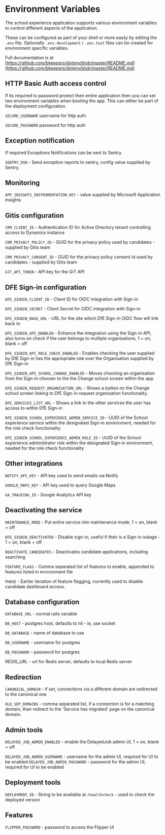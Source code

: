 # Environment Variables

The school experience application supports various environment variables
to control different aspects of the application.

These can be configured as part of your shell or more easily by editing the
`.env` file. Optionally `.env.development` / `.env.test` files can be created for
environment specific variables.

Full documentation is at
[https://github.com/bkeepers/dotenv/blob/master/README.md](https://github.com/bkeepers/dotenv/blob/master/README.md)

## HTTP Basic Auth access control

If its required to password protect then entire application then you can set two
environment variables when booting the app. This can either be part of the
deployment configuration.

`SECURE_USERNAME` username for http auth

`SECURE_PASSWORD` password for http auth

## Exception notification

If required Exceptions Notifications can be sent to Sentry.

`SENTRY_DSN` - Send exception reports to sentry, config value supplied by Sentry.

## Monitoring

`APP_INSIGHTS_INSTRUMENTATION_KEY` - value supplied by Microsoft Application Insights

## Gitis configuration

`CRM_CLIENT_ID` - Authentication ID for Active Directory tenant controlling access to Dynamics instance

`CRM_PRIVACY_POLICY_ID` - GUID for the privacy policy used by candidates - supplied by Gitis team

`CRM_PRIVACY_CONSENT_ID` - GUID for the privacy policy consent id used by candidates - supplied by Gitis team

`GIT_API_TOKEN` - API key for the GiT API

## DFE Sign-in configuration

`DFE_SIGNIN_CLIENT_ID` - Client ID for OIDC integration with Sign-in

`DFE_SIGNIN_SECRET` - Client Secret for OIDC integration with Sign-in

`DFE_SIGNIN_BASE_URL` - URL for the site which DfE Sign-in OIDC flow will link back to

`DFE_SIGNIN_API_ENABLED` - Enhance the integration using the Sign-in API, also turns on check if the user belongs to multiple organisations, 1 = on, blank = off

`DFE_SIGNIN_API_ROLE_CHECK_ENABLED` - Enables checking the user supplied by DfE Sign-in has the appropriate role over the Organisation supplied by DfE Sign-in

`DFE_SIGNIN_API_SCHOOL_CHANGE_ENABLED` - Moves choosing an organisation from the Sign-in chooser to the the Change school screen within the app.

`DFE_SIGNIN_REQUEST_ORGANISATION_URL` - Shows a button on the Change school screen linking to DfE Sign-in request organisation functionality.

`DFE_SERVICES_LIST_URL` - Shows a link to the other services the user has access to within DfE Sign-in

`DFE_SIGNIN_SCHOOL_EXPERIENCE_ADMIN_SERVICE_ID` - UUID of the School experience service within the designated Sign-in environment, needed for the role check functionality

`DFE_SIGNIN_SCHOOL_EXPERIENCE_ADMIN_ROLE_ID` - UUID of the School experience administrator role within the designated Sign-in environment, needed for the role check functionality

## Other integrations

`NOTIFY_API_KEY` - API key used to send emails via Notify

`GOOGLE_MAPS_KEY` - API key used to query Google Maps

`GA_TRACKING_ID` - Google Analytics API key

## Deactivating the service

`MAINTENANCE_MODE` - Put entire service into maintenance mode, 1 = on, blank = off

`DFE_SIGNIN_DEACTIVATED` - Disable sign-in, useful if their is a Sign-in outage - 1 = on, blank = off

`DEACTIVATE_CANDIDATES` - Deactivates candidate applications, including searching

`FEATURE_FLAGS` - Comma separated list of features to enable, appended to features listed in environment file

`PHASE` - Earlier iteration of feature flagging, currently used to disable candidate dashboard access.

## Database configuration

`DATABASE_URL` - normal rails variable

`DB_HOST` - postgres host, defaults to nil - ie, use socket

`DB_DATABASE` - name of database to use

`DB_USERNAME` - username for postgres

`DB_PASSWORD` - password for postgres

REDIS_URL - url for Redis server, defaults to local Redis server

## Redirection

`CANONICAL_DOMAIN` - if set, connections via a different domain are redirected to the canonical one

`OLD_SEP_DOMAINS` - comma separated list, if a connection is for a matching domain, than redirect to the 'Service has migrated' page on the canonical domain.

## Admin tools

`DELAYED_JOB_ADMIN_ENABLED` - enable the DelayedJob admin UI, 1 = on, blank = off

`DELAYED_JOB_ADMIN_USERNAME` - username for the admin UI, required for UI to be enabled
`DELAYED_JOB_ADMIN_PASSWORD` - password for the admin UI, required for UI to be enabled

## Deployment tools

`DEPLOYMENT_ID` - String to be available at `/healthcheck` - used to check the deployed version

## Features

`FLIPPER_PASSWORD` - password to access the Flipper UI
